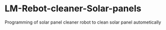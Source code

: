 # LM-Rebot-cleaner-Solar-panels
Programming of solar panel cleaner robot  to clean solar panel autometically


